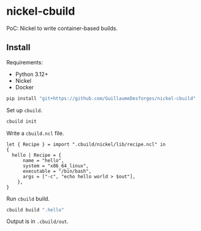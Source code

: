 # nickel-cbuild

PoC: Nickel to write container-based builds.

## Install

Requirements:
* Python 3.12+
* Nickel
* Docker

```bash
pip install "git+https://github.com/GuillaumeDesforges/nickel-cbuild"
```

Set up `cbuild`.

```bash
cbuild init
```

Write a `cbuild.ncl` file.

```nickel
let { Recipe } = import ".cbuild/nickel/lib/recipe.ncl" in
{
  hello | Recipe = {
      name = "hello",
      system = "x86_64_linux",
      executable = "/bin/bash",
      args = ["-c", "echo hello world > $out"],
    },
}
```

Run `cbuild` build.

```bash
cbuild build ".hello"
```

Output is in `.cbuild/out`.

